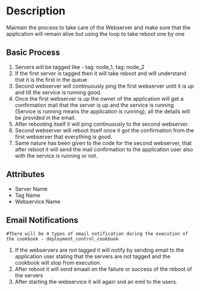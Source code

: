 # Description

Maintain the process to take care of the Webserver and make sure that the application will remain alive but using the loop to take reboot one by one

## Basic Process
1.	Servers will be tagged like - tag: node_1, tag: node_2
2.	If the first server is tagged then it will take reboot and will understand that it is the first in the queue
3.	Second webserver will continuously ping the first webserver until it is up and till the service is running good.
4.	Once the first webserver is up the owner of the application will get a confirmation mail that the server is up and the service is running (Service is running means the application is running), all the details will be provided in the email.
5.	After rebooting itself it will ping continuously to the second webserver.
6.	Second webserver will reboot itself once it got the confirmation from the first webserver that everything is good.
7.	Same nature has been given to the code for the second webserver, that after reboot it will send the mail confirmation to the application user also with the service is running or not.

## Attributes

* Server Name
* Tag Name
* Webservice Name

## Email Notifications
	
	#There will be 4 types of email notification during the execution of the cookbook - deployment_control_cookbook
1. If the webservers are not tagged it will notify by sending email to the application user stating that the servers are not tagged and the cookbook will stop from execution.
2. After reboot it will send emaail on the failure or success of the reboot of the servers
3. After starting the webservice it will again snd an emil to the users.